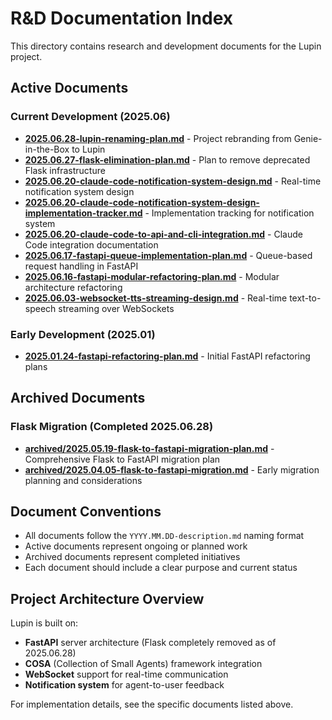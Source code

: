 # R&D Documentation Index

This directory contains research and development documents for the Lupin project.

## Active Documents

### Current Development (2025.06)
- **[2025.06.28-lupin-renaming-plan.md](2025.06.28-lupin-renaming-plan.md)** - Project rebranding from Genie-in-the-Box to Lupin
- **[2025.06.27-flask-elimination-plan.md](2025.06.27-flask-elimination-plan.md)** - Plan to remove deprecated Flask infrastructure
- **[2025.06.20-claude-code-notification-system-design.md](2025.06.20-claude-code-notification-system-design.md)** - Real-time notification system design
- **[2025.06.20-claude-code-notification-system-design-implementation-tracker.md](2025.06.20-claude-code-notification-system-design-implementation-tracker.md)** - Implementation tracking for notification system
- **[2025.06.20-claude-code-to-api-and-cli-integration.md](2025.06.20-claude-code-to-api-and-cli-integration.md)** - Claude Code integration documentation
- **[2025.06.17-fastapi-queue-implementation-plan.md](2025.06.17-fastapi-queue-implementation-plan.md)** - Queue-based request handling in FastAPI
- **[2025.06.16-fastapi-modular-refactoring-plan.md](2025.06.16-fastapi-modular-refactoring-plan.md)** - Modular architecture refactoring
- **[2025.06.03-websocket-tts-streaming-design.md](2025.06.03-websocket-tts-streaming-design.md)** - Real-time text-to-speech streaming over WebSockets

### Early Development (2025.01)
- **[2025.01.24-fastapi-refactoring-plan.md](2025.01.24-fastapi-refactoring-plan.md)** - Initial FastAPI refactoring plans

## Archived Documents

### Flask Migration (Completed 2025.06.28)
- **[archived/2025.05.19-flask-to-fastapi-migration-plan.md](archived/2025.05.19-flask-to-fastapi-migration-plan.md)** - Comprehensive Flask to FastAPI migration plan
- **[archived/2025.04.05-flask-to-fastapi-migration.md](archived/2025.04.05-flask-to-fastapi-migration.md)** - Early migration planning and considerations

## Document Conventions

- All documents follow the `YYYY.MM.DD-description.md` naming format
- Active documents represent ongoing or planned work
- Archived documents represent completed initiatives
- Each document should include a clear purpose and current status

## Project Architecture Overview

Lupin is built on:
- **FastAPI** server architecture (Flask completely removed as of 2025.06.28)
- **COSA** (Collection of Small Agents) framework integration
- **WebSocket** support for real-time communication
- **Notification system** for agent-to-user feedback

For implementation details, see the specific documents listed above.